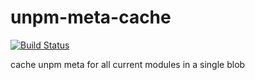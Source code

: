 unpm-meta-cache
===============

[![Build Status](https://travis-ci.org/hayes/unpm-meta-cache.png?branch=master)](https://travis-ci.org/hayes/unpm-meta-cache)

cache unpm meta for all current modules in a single blob

